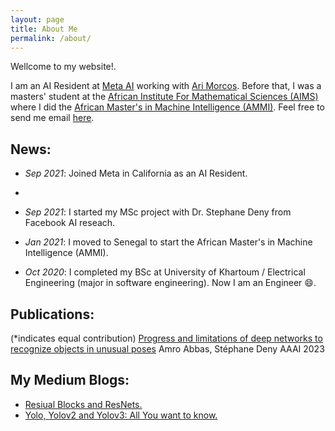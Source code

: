 ```yaml
---
layout: page
title: About Me
permalink: /about/
---
```


Wellcome to my website!.


I am an AI Resident at [Meta AI](https://ai.facebook.com) working with [Ari Morcos](http://www.arimorcos.com). Before that, I was a masters' student at the [African Institute For Mathematical Sciences (AIMS)](https://nexteinstein.org/) where I did the [African Master's in Machine Intelligence (AMMI)](https://aimsammi.org/). Feel free to send me email [here](afagiri@aimsammi.org).


## News:
- *Sep 2021*: Joined Meta in California as an AI Resident.
- 
- *Sep 2021*: I started my MSc project with Dr. Stephane Deny from Facebook AI reseach.  

- *Jan 2021*: I moved to Senegal to start the African Master's in Machine Intelligence (AMMI).  
 
- *Oct 2020*: I completed my BSc at University of Khartoum / Electrical Engineering (major in software engineering). Now I am an Engineer 😄. 

<!-- - *Sep 2021*: I started working on this [project](https://omdena.com/projects/wood-fire/) at [Omdena](https://omdena.com/) as a junior ML engineer.

- *Sep 2019*: I presented a session "Intro to Deep Learning" at Deep Learning IndabaX Sudan. 

- *Aug 2019*: I attened Deep Learning Indaba 2019 in Nairobi, Kenya.  -->

## Publications:
(*indicates equal contribution)
[Progress and limitations of deep networks to recognize objects in unusual poses](https://arxiv.org/abs/2207.08034)
Amro Abbas, Stéphane Deny
AAAI 2023


## My Medium Blogs:
- [Resiual Blocks and ResNets.](https://amrokamal-47691.medium.com/residual-blocks-resnets-6817090ff61a)
- [Yolo, Yolov2 and Yolov3: All You want to know.](https://amrokamal-47691.medium.com/yolo-yolov2-and-yolov3-all-you-want-to-know-7e3e92dc48990)


<!-- This website is powered by **[fastpages](https://github.com/fastai/fastpages)** [^1]. -->
<!-- [^1]:a blogging platform that natively supports Jupyter notebooks in addition to other formats. -->
